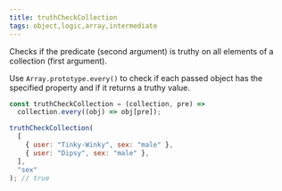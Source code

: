 ```yaml
---
title: truthCheckCollection
tags: object,logic,array,intermediate
---
```


Checks if the predicate (second argument) is truthy on all elements of a collection (first argument).

Use `Array.prototype.every()` to check if each passed object has the specified property and if it returns a truthy value.

```js
const truthCheckCollection = (collection, pre) =>
  collection.every((obj) => obj[pre]);
```

```js
truthCheckCollection(
  [
    { user: "Tinky-Winky", sex: "male" },
    { user: "Dipsy", sex: "male" },
  ],
  "sex"
); // true
```
